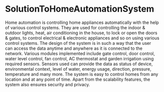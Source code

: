 # SolutionToHomeAutomationSystem
Home automation is controlling home appliances automatically with the help of various control systems. They are used for controlling the indoor & outdoor lights, heat, air conditioning in the house, to lock or open the doors & gates, to control electrical & electronic appliances and so on using various control systems. The design of the system is in such a way that the user can access the data anytime and anywhere as it is connected to the network. Various modules implemented include gate control, door control, water level control, fan control, AC thermostat and garden irrigation using required sensors. Sensors used can provide the data as status of device, environmental context, level of water, energy usage, direction, pressure, temperature and many more. The system is easy to control homes from any location and at any point of time. Apart from the scalability features, the system also ensures security and privacy.  

